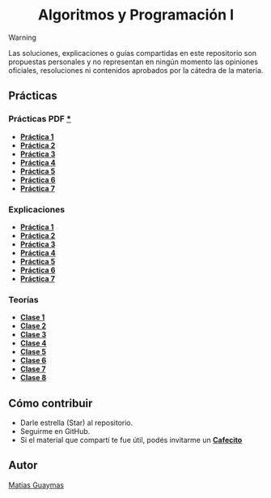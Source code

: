 <h1 align="center"> Algoritmos y Programación I </h1>

> [!WARNING]
> Las soluciones, explicaciones o guías compartidas en este repositorio son propuestas personales y no representan en ningún momento las opiniones oficiales, resoluciones ni contenidos aprobados por la cátedra de la materia.

## Prácticas
### Prácticas PDF [*](https://github.com/MatiasGuaymas/AyP-I/tree/main/Practicas%20PDF)
* [**Práctica 1**](https://github.com/MatiasGuaymas/AyP-I/tree/main/Resoluciones/Practica-1)
* [**Práctica 2**](https://github.com/MatiasGuaymas/AyP-I/tree/main/Resoluciones/Practica-2)
* [**Práctica 3**](https://github.com/MatiasGuaymas/AyP-I/tree/main/Resoluciones/Practica-3)
* [**Práctica 4**](https://github.com/MatiasGuaymas/AyP-I/tree/main/Resoluciones/Practica-4)
* [**Práctica 5**](https://github.com/MatiasGuaymas/AyP-I/tree/main/Resoluciones/Practica-5)
* [**Práctica 6**](https://github.com/MatiasGuaymas/AyP-I/tree/main/Resoluciones/Practica-6)
* [**Práctica 7**](https://github.com/MatiasGuaymas/AyP-I/tree/main/Resoluciones/Practica-7)

### Explicaciones
* [**Práctica 1**](https://github.com/MatiasGuaymas/AyP-I/tree/main/Explicaciones/Practica%201)
* [**Práctica 2**](https://github.com/MatiasGuaymas/AyP-I/tree/main/Explicaciones/Practica%202) 
* [**Práctica 3**](https://github.com/MatiasGuaymas/AyP-I/tree/main/Explicaciones/Practica%203)
* [**Práctica 4**](https://github.com/MatiasGuaymas/AyP-I/tree/main/Explicaciones/Practica%204)
* [**Práctica 5**](https://github.com/MatiasGuaymas/AyP-I/tree/main/Explicaciones/Practica%205)
* [**Práctica 6**](https://github.com/MatiasGuaymas/AyP-I/tree/main/Explicaciones/Practica%206)
* [**Práctica 7**](https://github.com/MatiasGuaymas/AyP-I/tree/main/Explicaciones/Practica%207)

### Teorías
* [**Clase 1**](https://github.com/MatiasGuaymas/AyP-I/blob/main/Teorias/01%20-%20Clase%201.pdf)
* [**Clase 2**](https://github.com/MatiasGuaymas/AyP-I/blob/main/Teorias/02%20-%20Clase%202.pdf)
* [**Clase 3**](https://github.com/MatiasGuaymas/AyP-I/blob/main/Teorias/03%20-%20Clase%203.pdf)
* [**Clase 4**](https://github.com/MatiasGuaymas/AyP-I/blob/main/Teorias/04%20-%20Clase%204.pdf)
* [**Clase 5**](https://github.com/MatiasGuaymas/AyP-I/blob/main/Teorias/05%20-%20Clase%205.pdf)
* [**Clase 6**](https://github.com/MatiasGuaymas/AyP-I/blob/main/Teorias/06%20-%20Clase%206.pdf)
* [**Clase 7**](https://github.com/MatiasGuaymas/AyP-I/blob/main/Teorias/07%20-%20Clase%207.pdf)
* [**Clase 8**](https://github.com/MatiasGuaymas/AyP-I/blob/main/Teorias/08%20-%20Clase%208.pdf)

## Cómo contribuir
* Darle estrella (Star) al repositorio.
* Seguirme en GitHub.
* Si el material que compartí te fue útil, podés invitarme un **[Cafecito](https://cafecito.app/matiasguaymas)**

## Autor

[Matias Guaymas](https://www.linkedin.com/in/matiasguaymas/)
